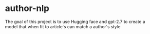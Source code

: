 # author-nlp
The goal of this project is to use Hugging face and gpt-2.7 to create a model that when fit to article's can match a author's style
